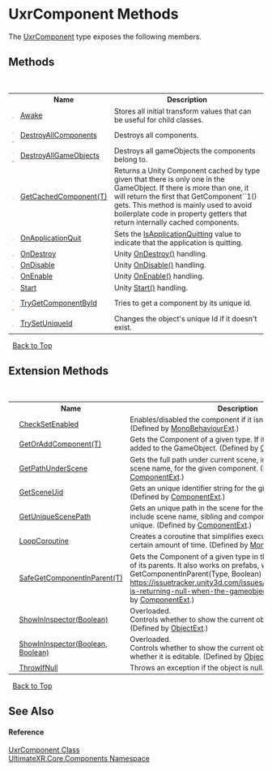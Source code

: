 # UxrComponent Methods
 

The <a href="T_UltimateXR_Core_Components_UxrComponent">UxrComponent</a> type exposes the following members.


## Methods
&nbsp;<table><tr><th></th><th>Name</th><th>Description</th></tr><tr><td>![Protected method](media/protmethod.gif "Protected method")</td><td><a href="M_UltimateXR_Core_Components_UxrComponent_Awake">Awake</a></td><td>
Stores all initial transform values that can be useful for child classes.</td></tr><tr><td>![Public method](media/pubmethod.gif "Public method")![Static member](media/static.gif "Static member")</td><td><a href="M_UltimateXR_Core_Components_UxrComponent_DestroyAllComponents">DestroyAllComponents</a></td><td>
Destroys all components.</td></tr><tr><td>![Public method](media/pubmethod.gif "Public method")![Static member](media/static.gif "Static member")</td><td><a href="M_UltimateXR_Core_Components_UxrComponent_DestroyAllGameObjects">DestroyAllGameObjects</a></td><td>
Destroys all gameObjects the components belong to.</td></tr><tr><td>![Public method](media/pubmethod.gif "Public method")</td><td><a href="M_UltimateXR_Core_Components_UxrComponent_GetCachedComponent__1">GetCachedComponent(T)</a></td><td>
Returns a Unity Component cached by type given that there is only one in the GameObject. If there is more than one, it will return the first that GetComponent``1() gets. This method is mainly used to avoid boilerplate code in property getters that return internally cached components.</td></tr><tr><td>![Protected method](media/protmethod.gif "Protected method")</td><td><a href="M_UltimateXR_Core_Components_UxrComponent_OnApplicationQuit">OnApplicationQuit</a></td><td>
Sets the <a href="P_UltimateXR_Core_Components_UxrComponent_IsApplicationQuitting">IsApplicationQuitting</a> value to indicate that the application is quitting.</td></tr><tr><td>![Protected method](media/protmethod.gif "Protected method")</td><td><a href="M_UltimateXR_Core_Components_UxrComponent_OnDestroy">OnDestroy</a></td><td>
Unity <a href="M_UltimateXR_Core_Components_UxrComponent_OnDestroy">OnDestroy()</a> handling.</td></tr><tr><td>![Protected method](media/protmethod.gif "Protected method")</td><td><a href="M_UltimateXR_Core_Components_UxrComponent_OnDisable">OnDisable</a></td><td>
Unity <a href="M_UltimateXR_Core_Components_UxrComponent_OnDisable">OnDisable()</a> handling.</td></tr><tr><td>![Protected method](media/protmethod.gif "Protected method")</td><td><a href="M_UltimateXR_Core_Components_UxrComponent_OnEnable">OnEnable</a></td><td>
Unity <a href="M_UltimateXR_Core_Components_UxrComponent_OnEnable">OnEnable()</a> handling.</td></tr><tr><td>![Protected method](media/protmethod.gif "Protected method")</td><td><a href="M_UltimateXR_Core_Components_UxrComponent_Start">Start</a></td><td>
Unity <a href="M_UltimateXR_Core_Components_UxrComponent_Start">Start()</a> handling.</td></tr><tr><td>![Public method](media/pubmethod.gif "Public method")![Static member](media/static.gif "Static member")</td><td><a href="M_UltimateXR_Core_Components_UxrComponent_TryGetComponentById">TryGetComponentById</a></td><td>
Tries to get a component by its unique id.</td></tr><tr><td>![Public method](media/pubmethod.gif "Public method")</td><td><a href="M_UltimateXR_Core_Components_UxrComponent_TrySetUniqueId">TrySetUniqueId</a></td><td>
Changes the object's unique Id if it doesn't exist.</td></tr></table>&nbsp;
<a href="#uxrcomponent-methods">Back to Top</a>

## Extension Methods
&nbsp;<table><tr><th></th><th>Name</th><th>Description</th></tr><tr><td>![Public Extension Method](media/pubextension.gif "Public Extension Method")</td><td><a href="M_UltimateXR_Extensions_Unity_MonoBehaviourExt_CheckSetEnabled">CheckSetEnabled</a></td><td>
Enables/disabled the component if it isn't enabled already.
 (Defined by <a href="T_UltimateXR_Extensions_Unity_MonoBehaviourExt">MonoBehaviourExt</a>.)</td></tr><tr><td>![Public Extension Method](media/pubextension.gif "Public Extension Method")</td><td><a href="M_UltimateXR_Extensions_Unity_ComponentExt_GetOrAddComponent__1">GetOrAddComponent(T)</a></td><td>
Gets the Component of a given type. If it doesn't exist, it is added to the GameObject.
 (Defined by <a href="T_UltimateXR_Extensions_Unity_ComponentExt">ComponentExt</a>.)</td></tr><tr><td>![Public Extension Method](media/pubextension.gif "Public Extension Method")</td><td><a href="M_UltimateXR_Extensions_Unity_ComponentExt_GetPathUnderScene">GetPathUnderScene</a></td><td>
Gets the full path under current scene, including all parents, but scene name, for the given component.
 (Defined by <a href="T_UltimateXR_Extensions_Unity_ComponentExt">ComponentExt</a>.)</td></tr><tr><td>![Public Extension Method](media/pubextension.gif "Public Extension Method")</td><td><a href="M_UltimateXR_Extensions_Unity_ComponentExt_GetSceneUid">GetSceneUid</a></td><td>
Gets an unique identifier string for the given component.
 (Defined by <a href="T_UltimateXR_Extensions_Unity_ComponentExt">ComponentExt</a>.)</td></tr><tr><td>![Public Extension Method](media/pubextension.gif "Public Extension Method")</td><td><a href="M_UltimateXR_Extensions_Unity_ComponentExt_GetUniqueScenePath">GetUniqueScenePath</a></td><td>
Gets an unique path in the scene for the given component. It will include scene name, sibling and component indices to make it unique.
 (Defined by <a href="T_UltimateXR_Extensions_Unity_ComponentExt">ComponentExt</a>.)</td></tr><tr><td>![Public Extension Method](media/pubextension.gif "Public Extension Method")</td><td><a href="M_UltimateXR_Extensions_Unity_MonoBehaviourExt_LoopCoroutine">LoopCoroutine</a></td><td>
Creates a coroutine that simplifies executing a loop during a certain amount of time.
 (Defined by <a href="T_UltimateXR_Extensions_Unity_MonoBehaviourExt">MonoBehaviourExt</a>.)</td></tr><tr><td>![Public Extension Method](media/pubextension.gif "Public Extension Method")</td><td><a href="M_UltimateXR_Extensions_Unity_ComponentExt_SafeGetComponentInParent__1">SafeGetComponentInParent(T)</a></td><td>
Gets the Component of a given type in the GameObject or any of its parents. It also works on prefabs, where regular GetComponentInParent(Type, Boolean) will not work: https://issuetracker.unity3d.com/issues/getcomponentinparent-is-returning-null-when-the-gameobject-is-a-prefab
 (Defined by <a href="T_UltimateXR_Extensions_Unity_ComponentExt">ComponentExt</a>.)</td></tr><tr><td>![Public Extension Method](media/pubextension.gif "Public Extension Method")</td><td><a href="M_UltimateXR_Extensions_Unity_ObjectExt_ShowInInspector">ShowInInspector(Boolean)</a></td><td>Overloaded.  
Controls whether to show the current object in the inspector.
 (Defined by <a href="T_UltimateXR_Extensions_Unity_ObjectExt">ObjectExt</a>.)</td></tr><tr><td>![Public Extension Method](media/pubextension.gif "Public Extension Method")</td><td><a href="M_UltimateXR_Extensions_Unity_ObjectExt_ShowInInspector_1">ShowInInspector(Boolean, Boolean)</a></td><td>Overloaded.  
Controls whether to show the current object in the inspector and whether it is editable.
 (Defined by <a href="T_UltimateXR_Extensions_Unity_ObjectExt">ObjectExt</a>.)</td></tr><tr><td>![Public Extension Method](media/pubextension.gif "Public Extension Method")</td><td><a href="M_UltimateXR_Extensions_System_ObjectExt_ThrowIfNull">ThrowIfNull</a></td><td>
Throws an exception if the object is null.
 (Defined by <a href="T_UltimateXR_Extensions_System_ObjectExt">ObjectExt</a>.)</td></tr></table>&nbsp;
<a href="#uxrcomponent-methods">Back to Top</a>

## See Also


#### Reference
<a href="T_UltimateXR_Core_Components_UxrComponent">UxrComponent Class</a><br /><a href="N_UltimateXR_Core_Components">UltimateXR.Core.Components Namespace</a><br />